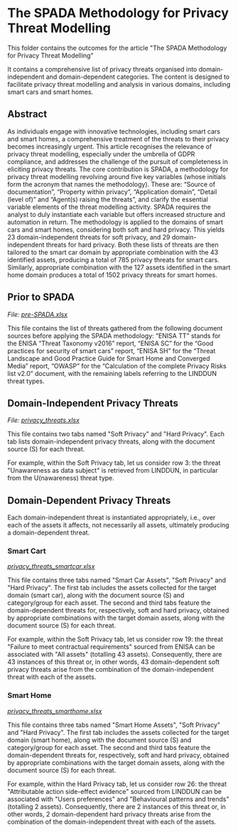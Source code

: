# The SPADA Methodology for Privacy Threat Modelling

This folder contains the outcomes for the article "The SPADA Methodology for Privacy Threat Modelling"

It contains a comprehensive list of privacy threats organised into domain-independent and domain-dependent categories. The content is designed to facilitate privacy threat modelling and analysis in various domains, including smart cars and smart homes.

## Abstract

As individuals engage with innovative technologies, including smart cars and smart homes, a comprehensive treatment of the threats to their privacy becomes increasingly urgent. This article recognises the relevance of privacy threat modelling, especially under the umbrella of GDPR compliance, and addresses the challenge of the pursuit of completeness in eliciting privacy threats.
The core contribution is SPADA, a methodology for privacy threat modelling revolving around five key variables (whose initials form the acronym that names the methodology). These are: “Source of documentation”, “Property within privacy”, “Application domain”, “Detail (level of)” and “Agent(s) raising the threats”, and clarify the essential variable elements of the threat modelling activity.
SPADA requires the analyst to duly instantiate each variable but offers increased structure and automation in return.
The methodology is applied to the domains of smart cars and smart homes, considering both soft and hard privacy. This yields 23 domain-independent threats for soft privacy, and 29 domain-independent threats for hard privacy. Both these lists of threats are then tailored to the smart car domain by appropriate combination with the 43 identified assets, producing a total of 785 privacy threats for smart cars. Similarly, appropriate combination with the 127 assets identified in the smart home domain produces a total of 1502 privacy threats for smart homes.

## Prior to SPADA

*File: [pre-SPADA.xlsx](./pre-SPADA.xlsx)*

This file contains the list of threats gathered from the following document sources before applying the SPADA methodology: “ENISA TT” stands for the ENISA “Threat Taxonomy v2016” report, “ENISA SC” for the “Good practices for security of smart cars” report, “ENISA SH” for the “Threat Landscape and Good Practice Guide for Smart Home and Converged Media” report, “OWASP” for the “Calculation of the complete Privacy Risks list v2.0” document, with the remaining labels referring to the LINDDUN threat types.

## Domain-Independent Privacy Threats

*File: [privacy_threats.xlsx](./privacy_threats.xlsx)*

This file contains two tabs named "Soft Privacy" and "Hard Privacy". Each tab lists domain-independent privacy threats, along with the document source (S) for each threat.

For example, within the Soft Privacy tab, let us consider row 3: the threat "Unawareness as data subject" is retrieved from LINDDUN, in particular from the U(nawareness) threat type.

## Domain-Dependent Privacy Threats

Each domain-independent threat is instantiated appropriately, i.e., over each of the assets it affects, not necessarily all assets, ultimately producing a domain-dependent threat.

### Smart Cart

*[privacy_threats_smartcar.xlsx](./privacy_threats_smartcar.xlsx)*

This file contains three tabs named "Smart Car Assets", "Soft Privacy" and "Hard Privacy". The first tab includes the assets collected for the target domain (smart car), along with the document source (S) and category/group for each asset. The second and third tabs feature the domain-dependent threats for, respectively, soft and hard privacy, obtained by appropriate combinations with the target domain assets, along with the document source (S) for each threat.

For example, within the Soft Privacy tab, let us consider row 19: the threat "Failure to meet contractual requirements" sourced from ENISA can be associated with "All assets" (totalling 43 assets). Consequently, there are 43 instances of this threat or, in other words, 43 domain-dependent soft privacy threats arise from the combination of the domain-independent threat with each of the assets.

### Smart Home

*[privacy_threats_smarthome.xlsx](./privacy_threats_smarthome.xlsx)*

This file contains three tabs named "Smart Home Assets", "Soft Privacy" and "Hard Privacy". The first tab includes the assets collected for the target domain (smart home), along with the document source (S) and category/group for each asset. The second and third tabs feature the domain-dependent threats for, respectively, soft and hard privacy, obtained by appropriate combinations with the target domain assets, along with the document source (S) for each threat.

For example, within the Hard Privacy tab, let us consider row 26: the threat "Attributable action side-effect evidence" sourced from LINDDUN can be associated with "Users preferences" and "Behavioural patterns and trends" (totalling 2 assets). Consequently, there are 2 instances of this threat or, in other words, 2 domain-dependent hard privacy threats arise from the combination of the domain-independent threat with each of the assets.
